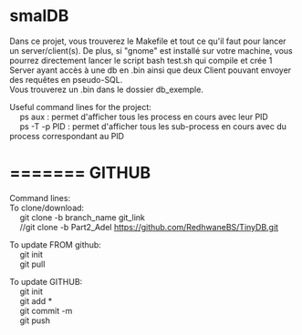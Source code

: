 # smalDB

Dans ce projet, vous trouverez le Makefile et tout ce qu'il faut pour lancer un server/client(s). De plus, si "gnome" est installé sur votre machine, vous pourrez directement lancer le script bash test.sh qui compile et crée 1 Server ayant accès à une db en .bin ainsi que deux Client pouvant envoyer des requêtes en pseudo-SQL.<br />
Vous trouverez un .bin dans le dossier db_exemple.<br />

Useful command lines for the project:<br />
&emsp; ps aux : permet d'afficher tous les process en cours avec leur PID<br />
&emsp;	ps -T -p PID : permet d'afficher tous les sub-process en cours avec du process correspondant au PID<br />


=======
GITHUB
=======
Command lines: <br />
To clone/download: <br />
&emsp;	git clone -b branch_name git_link <br />
&emsp;	//git clone -b Part2_Adel https://github.com/RedhwaneBS/TinyDB.git <br />


To update FROM github:<br />
&emsp;	git init <br />
&emsp;	git pull <br />


To update GITHUB: <br />
&emsp;	git init <br />
&emsp;	git add * <br />
&emsp;	git commit -m <br />
&emsp;	git push <br />


